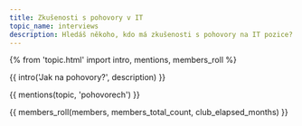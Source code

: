```yaml
---
title: Zkušenosti s pohovory v IT
topic_name: interviews
description: Hledáš někoho, kdo má zkušenosti s pohovory na IT pozice? Co máš očekávat a na co se máš připravit? Nepovedl se ti pohovor a chceš to s někým probrat? Čím to mohlo být a jak to příště zvládnout lépe? Jak se dají řešit úlohy, které ti dali?
---
```

{% from 'topic.html' import intro, mentions, members_roll %}

{{ intro('Jak na pohovory?', description) }}

{{ mentions(topic, 'pohovorech') }}

{{ members_roll(members, members_total_count, club_elapsed_months) }}

